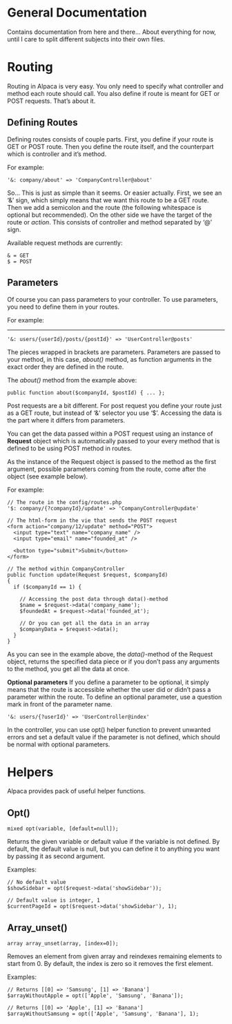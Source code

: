 # General Documentation
Contains documentation from here and there… About everything for now, until I care to split different subjects into their own files.


# Routing

Routing in Alpaca is very easy. You only need to specify what controller and method each route should call. You also define if route is meant for GET or POST requests. That’s about it.


## Defining Routes

Defining routes consists of couple parts. First, you define if your route is GET or POST route. Then you define the route itself, and the counterpart which is controller and it’s method.

For example:

    '&: company/about' => 'CompanyController@about'

So… This is just as simple than it seems. Or easier actually. First, we see an ‘&’ sign, which simply means that we want this route to be a GET route. Then we add a semicolon and the route (the following whitespace is optional but recommended). On the other side we have the target of the route or *action*. This consists of controller and method separated by ‘@’ sign.

Available request methods are currently:

    & = GET
    $ = POST


## Parameters

Of course you can pass parameters to your controller. To use parameters, you need to 
define them in your routes.

For example:
****
    '&: users/{userId}/posts/{postId}' => 'UserController@posts'

The pieces wrapped in brackets are parameters. Parameters are passed to your method, in this case, *about()* method, as function arguments in the exact order they are defined in the route.

The *about()* method from the example above:

    public function about($companyId, $postId) { ... }; 

Post requests are a bit different. For post request you define your route just as a GET route, but instead of ‘&’ selector you use ‘$’. Accessing the data is the part where it differs from parameters. 

You can get the data passed within a POST request using an instance of **Request** object which is automatically passed to your every method that is defined to be using POST method in routes.

As the instance of the Request object is passed to the method as the first argument, possible parameters coming from the route, come after the object (see example below).

For example:

    // The route in the config/routes.php
    '$: company/{?companyId}/update' => 'CompanyController@update'
    
    // The html-form in the vie that sends the POST request
    <form action="company/12/update" method="POST">
      <input type="text" name="company_name" />
      <input type="email" name="founded_at" />
      
      <button type="submit">Submit</button>
    </form>
    
    // The method within CompanyController
    public function update(Request $request, $companyId)
    { 
      if ($companyId == 1) {
        
        // Accessing the post data through data()-method
        $name = $request->data('company_name');
        $foundedAt = $request->data('founded_at');
        
        // Or you can get all the data in an array
        $companyData = $request->data();
      }
    }

As you can see in the example above, the *data()*-method of the Request object, returns the specified data piece or if you don’t pass any arguments to the method, you get all the data at once.

**Optional parameters**
If you define a parameter to be optional, it simply means that the route is accessible whether the user did or didn’t pass a parameter within the route. To define an optional parameter, use a question mark in front of the parameter name.


    '&: users/{?userId}' => 'UserController@index'

In the controller, you can use opt() helper function to prevent unwanted errors and set a default value if the parameter is not defined, which should be normal with optional parameters.



# Helpers

Alpaca provides pack of useful helper functions.

## Opt()
    mixed opt(variable, [default=null]);

Returns the given variable or default value if the variable is not defined. By default, the default value is null, but you can define it to anything you want by passing it as second argument.

Examples:

    // No default value
    $showSidebar = opt($request->data('showSidebar'));
    
    // Default value is integer, 1
    $currentPageId = opt($request->data('showSidebar'), 1);


## Array_unset()
    array array_unset(array, [index=0]);

Removes an element from given array and reindexes remaining elements to start from 0. By default, the index is zero so it removes the first element.

Examples:

    // Returns [[0] => 'Samsung', [1] => 'Banana']
    $arrayWithoutApple = opt(['Apple', 'Samsung', 'Banana']);
    
    // Returns [[0] => 'Apple', [1] => 'Banana']
    $arrayWithoutSamsung = opt(['Apple', 'Samsung', 'Banana'], 1);

